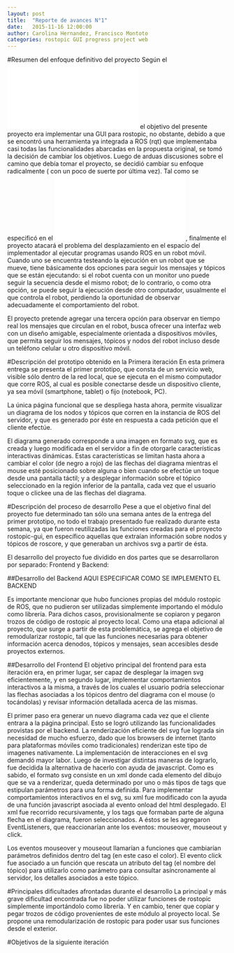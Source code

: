 ```yaml
---
layout: post
title:  "Reporte de avances N°1"
date:   2015-11-16 12:00:00
author: Carolina Hernandez, Francisco Montoto
categories: rostopic GUI progress project web
---
```


#Resumen del enfoque definitivo del proyecto
Según el ![reporte de la propuesta original]({{site.baseurl}}/_posts/2015-10-22-reporte-de-la-propuesta.md) el objetivo del presente proyecto era implementar una GUI para rostopic, no obstante, debido a que se encontró una herramienta ya integrada a ROS (rqt) que implementaba casi todas las funcionalidades abarcadas en la propuesta original, se tomó la decisión de cambiar los objetivos. Luego de arduas discusiones sobre el camino que debía tomar el proyecto, se decidió cambiar su enfoque radicalmente ( con un poco de suerte por última vez). Tal como se especificó en el ![reporte de la propuesta definitivo]({{site.baseurl}}/_posts/2015-11-02-reporte-de-la-propuesta2.md), finalmente el proyecto atacará el problema del desplazamiento en el espacio del implementador al ejecutar programas usando ROS en un robot móvil. Cuando uno se encuentra testeando la ejecución en un robot que se mueve, tiene básicamente dos opciones para seguir los mensajes y tópicos que se están ejecutando: si el robot cuenta con un monitor uno puede seguir la secuencia desde el mismo robot; de lo contrario, o como otra opción, se puede seguir la ejecución desde otro computador, usualmente el que controla el robot, perdiendo la oportunidad de observar adecuadamente el comportamiento del robot.

El proyecto pretende agregar una tercera opción para observar en tiempo real los mensajes que circulan en el robot, busca ofrecer una interfaz web con un diseño amigable, especialmente orientada a dispositivos móviles, que permita seguir los mensajes, tópicos y nodos del robot incluso desde un teléfono celular u otro dispositivo móvil.

#Descripción del prototipo obtenido en la Primera iteración
En esta primera entrega se presenta el primer prototipo, que consta de un servicio web, visible sólo dentro de la red local, que se ejecuta en el mismo computador que corre ROS, al cual es posible conectarse desde un dispositivo cliente, ya sea móvil (smartphone, tablet) o fijo (notebook, PC). 

La única página funcional que se despliega hasta ahora, permite visualizar un diagrama de los nodos y tópicos que corren en la instancia de ROS del servidor, y que es generado por éste en respuesta a cada petición que el cliente efectúe. 

El diagrama generado corresponde a una imagen en formato svg, que es creada y luego modificada en el servidor a fin de otorgarle características interactivas dinámicas. Estas características se limitan hasta ahora a cambiar el color (de negro a rojo) de las flechas del diagrama mientras el mouse esté posicionado sobre alguna o bien cuando se efectúe un toque desde una pantalla táctil; y a desplegar información sobre el tópico seleccionado en la región inferior de la pantalla, cada vez que el usuario toque o clickee una de las flechas del diagrama. 

#Descripción del proceso de desarrollo
Pese a que el objetivo final del proyecto fue determinado tan sólo una semana antes de la entrega del primer prototipo, no todo el trabajo presentado fue realizado durante esta semana, ya que fueron reutilizadas las funciones creadas para el proyecto rostopic-gui, en específico aquellas que extraían información sobre nodos y tópicos de roscore, y que generaban un archivos svg a partir de ésta.

El desarrollo del proyecto fue dividido en dos partes que se desarrollaron por separado: Frontend y Backend:

##Desarrollo del Backend
AQUI ESPECIFICAR COMO SE IMPLEMENTO EL BACKEND

Es importante mencionar que hubo funciones propias del módulo rostopic de ROS, que no pudieron ser utilizadas simplemente importando el módulo como librería. Para dichos casos, provisionalmente se copiaron y pegaron trozos de código de rostopic al proyecto local. Como una etapa adicional al proyecto, que surge a partir de esta problemática, se agrega el objetivo de remodularizar rostopic, tal que las funciones necesarias para obtener información acerca denodos, tópicos y mensajes, sean accesibles desde proyectos externos. 

##Desarrollo del Frontend
El objetivo principal del frontend para esta iteración era, en primer lugar, ser capaz de desplegar la imagen svg eficientemente, y en segundo lugar, implementar comportamientos interactivos a la misma, a través de los cuales el usuario podría seleccionar las flechas asociadas a los tópicos dentro del diagrama con el mouse (o tocándolas) y revisar información detallada acerca de las mismas. 

El primer paso era generar un nuevo diagrama cada vez que el cliente entrara a la página principal. Esto se logró utilizando las funcionalidades provistas por el backend. 
La renderización eficiente del svg fue lograda sin necesidad de mucho esfuerzo, dado que los browsers de internet (tanto para plataformas móviles como tradicionales) renderizan este tipo de imagenes nativamente.
La implementación de interacciones en el svg demandó mayor labor. Luego de investigar distintas maneras de lograrlo, fue decidida la alternativa de hacerlo con ayuda de javascript. Como es sabido, el formato svg consiste en un xml donde cada elemento del dibujo que se va a renderizar, queda determinado por uno o más tipos de tags que estipulan parámetros para una forma definida. Para implementar comportamientos interactivos en el svg, su xml fue modificado con la ayuda de una función javascript asociada al evento onload del html desplegado. El xml fue recorrido recursivamente, y los tags que formaban parte de alguna flecha en el diagrama, fueron seleccionados. A éstos se les agregaron EventListeners, que reaccionarían ante los eventos: mouseover, mouseout y click.

Los eventos mouseover y mouseout llamarían a funciones que cambiarían parámetros definidos dentro del tag (en este caso el color).
El evento click fue asociado a un función que rescata un atributo del tag (el nombre del tópico) para utilizarlo como parámetro para consultar asíncronamente al servidor, los detalles asociados a este tópico.

#Principales dificultades afrontadas durante el desarrollo
La principal y más grave dificultad encontrada fue no poder utilizar funciones de rostopic simplemente importándolo como librería. Y en cambio, tener que copiar y pegar trozos de código provenientes de este módulo al proyecto local. 
Se propone una remodularización de rostopic para poder usar sus funciones desde el exterior. 

#Objetivos de la siguiente iteración


